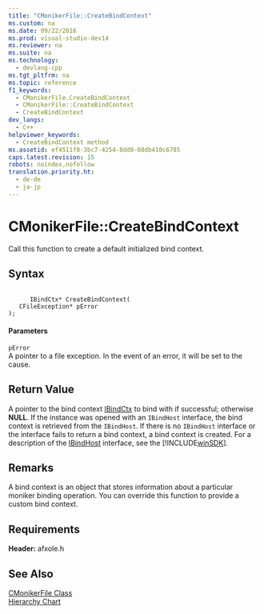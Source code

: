 ```yaml
---
title: "CMonikerFile::CreateBindContext"
ms.custom: na
ms.date: 09/22/2016
ms.prod: visual-studio-dev14
ms.reviewer: na
ms.suite: na
ms.technology: 
  - devlang-cpp
ms.tgt_pltfrm: na
ms.topic: reference
f1_keywords: 
  - CMonikerFile.CreateBindContext
  - CMonikerFile::CreateBindContext
  - CreateBindContext
dev_langs: 
  - C++
helpviewer_keywords: 
  - CreateBindContext method
ms.assetid: ef4511f8-3bc7-4254-8dd0-08db410c6785
caps.latest.revision: 15
robots: noindex,nofollow
translation.priority.ht: 
  - de-de
  - ja-jp
---
```

# CMonikerFile::CreateBindContext
Call this function to create a default initialized bind context.  
  
## Syntax  
  
```  
  
      IBindCtx* CreateBindContext(   
   CFileException* pError    
);  
```  
  
#### Parameters  
 `pError`  
 A pointer to a file exception. In the event of an error, it will be set to the cause.  
  
## Return Value  
 A pointer to the bind context [IBindCtx](http://msdn.microsoft.com/library/windows/desktop/ms693755) to bind with if successful; otherwise **NULL**. If the instance was opened with an `IBindHost` interface, the bind context is retrieved from the `IBindHost`. If there is no `IBindHost` interface or the interface fails to return a bind context, a bind context is created. For a description of the [IBindHost](http://msdn.microsoft.com/library/ie/ms775076) interface, see the [!INCLUDE[winSDK](../vs140/includes/winsdk_md.md)].  
  
## Remarks  
 A bind context is an object that stores information about a particular moniker binding operation. You can override this function to provide a custom bind context.  
  
## Requirements  
 **Header:** afxole.h  
  
## See Also  
 [CMonikerFile Class](../vs140/cmonikerfile-class.md)   
 [Hierarchy Chart](../vs140/hierarchy-chart.md)